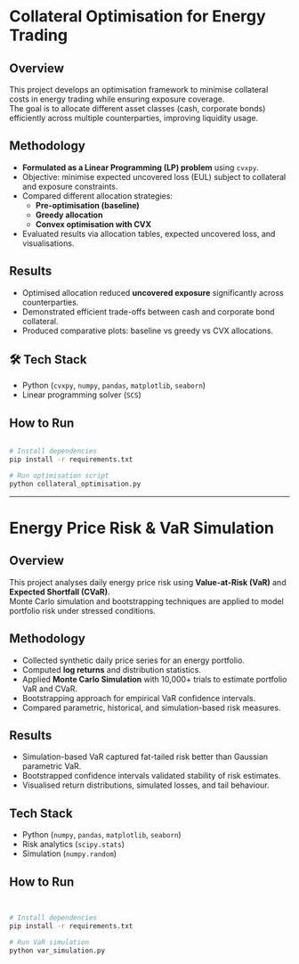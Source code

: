 # Collateral Optimisation for Energy Trading

##  Overview
This project develops an optimisation framework to minimise collateral costs in energy trading while ensuring exposure coverage.  
The goal is to allocate different asset classes (cash, corporate bonds) efficiently across multiple counterparties, improving liquidity usage.

##  Methodology
- **Formulated as a Linear Programming (LP) problem** using `cvxpy`.
- Objective: minimise expected uncovered loss (EUL) subject to collateral and exposure constraints.
- Compared different allocation strategies:
  - **Pre-optimisation (baseline)**
  - **Greedy allocation**
  - **Convex optimisation with CVX**
- Evaluated results via allocation tables, expected uncovered loss, and visualisations.

##  Results
- Optimised allocation reduced **uncovered exposure** significantly across counterparties.
- Demonstrated efficient trade-offs between cash and corporate bond collateral.
- Produced comparative plots: baseline vs greedy vs CVX allocations.

## 🛠 Tech Stack
- Python (`cvxpy`, `numpy`, `pandas`, `matplotlib`, `seaborn`)
- Linear programming solver (`SCS`)

##  How to Run
```bash

# Install dependencies
pip install -r requirements.txt

# Run optimisation script
python collateral_optimisation.py
```


---



# Energy Price Risk & VaR Simulation

##  Overview
This project analyses daily energy price risk using **Value-at-Risk (VaR)** and **Expected Shortfall (CVaR)**.  
Monte Carlo simulation and bootstrapping techniques are applied to model portfolio risk under stressed conditions.

##  Methodology
- Collected synthetic daily price series for an energy portfolio.
- Computed **log returns** and distribution statistics.
- Applied **Monte Carlo Simulation** with 10,000+ trials to estimate portfolio VaR and CVaR.
- Bootstrapping approach for empirical VaR confidence intervals.
- Compared parametric, historical, and simulation-based risk measures.

##  Results
- Simulation-based VaR captured fat-tailed risk better than Gaussian parametric VaR.
- Bootstrapped confidence intervals validated stability of risk estimates.
- Visualised return distributions, simulated losses, and tail behaviour.

##  Tech Stack
- Python (`numpy`, `pandas`, `matplotlib`, `seaborn`)
- Risk analytics (`scipy.stats`)
- Simulation (`numpy.random`)

##  How to Run
```bash


# Install dependencies
pip install -r requirements.txt

# Run VaR simulation
python var_simulation.py
